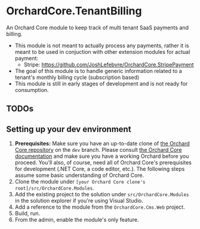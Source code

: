 # OrchardCore.TenantBilling
An Orchard Core module to keep track of multi tenant SaaS payments and billing.

- This module is not meant to actually process any payments, rather it is meant to be used in conjuction with other extension modules for actual payment:
    - Stripe: https://github.com/JoshLefebvre/OrchardCore.StripePayment   
- The goal of this module is to handle generic information related to a tenant's monthly billing cycle (subscription based)
- This module is still in early stages of development and is not ready for consumption.

## TODOs


## Setting up your dev environment
1. **Prerequisites:** Make sure you have an up-to-date clone of [the Orchard Core repository](https://github.com/OrchardCMS/OrchardCore) on the `dev` branch. Please consult [the Orchard Core documentation](https://orchardcore.readthedocs.io/en/latest/) and make sure you have a working Orchard before you proceed. You'll also, of course, need all of Orchard Core's prerequisites for development (.NET Core, a code editor, etc.). The following steps assume some basic understanding of Orchard Core.
2. Clone the module under `[your Orchard Core clone's root]/src/OrchardCore.Modules`.
3. Add the existing project to the solution under `src/OrchardCore.Modules` in the solution explorer if you're using Visual Studio.
4. Add a reference to the module from the `OrchardCore.Cms.Web` project.
5. Build, run.
6. From the admin, enable the module's only feature.